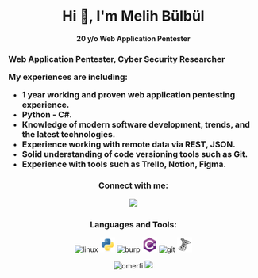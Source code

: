 <h1 align="center">Hi 👋, I'm Melih Bülbül</h1>
<h4 align="center" >20 y/o Web Application Pentester </h2>

<h3 >Web Application Pentester, Cyber Security Researcher

My experiences are including:
- 1 year working and proven web application pentesting experience.
- Python - C#.
- Knowledge of modern software development, trends, and the latest technologies.
- Experience working with remote data via REST, JSON.
- Solid understanding of code versioning tools such as Git.
- Experience with tools such as Trello, Notion, Figma. </h3>

<h3 align="center">Connect with me:</h2>
<p align="center">
  <a href="https://linkedin.com/in/mlhblbl"><img src="https://img.shields.io/badge/linkedin-0077B5.svg?style=for-the-badge&logo=linkedin&logoColor=white"/></a>
</p>

<h3 align="center">Languages and Tools:</h2>
<p align="center">
  
<img src="https://www.vectorlogo.zone/logos/linux/linux-icon.svg" alt="linux" width="30" height="30"/>
<img src="https://raw.githubusercontent.com/devicons/devicon/master/icons/python/python-original.svg" alt="python" width="30" height="30"/>
<img src="https://portswigger.net/content/images/logos/favicon.ico" alt="burp" width="30" height="30"/>
<img src="https://raw.githubusercontent.com/devicons/devicon/master/icons/csharp/csharp-original.svg" alt="csharp" width="30" height="30"/> 
<img src="https://www.vectorlogo.zone/logos/git-scm/git-scm-icon.svg" alt="git" width="30" height="30"/>
<img src="https://raw.githubusercontent.com/devicons/devicon/master/icons/microsoftsqlserver/microsoftsqlserver-plain.svg" alt="mssql" width="30" height="30"/>

</p>

<p align="center">
 
<img src="https://github-readme-stats.vercel.app/api/top-langs/?username=mlhblbl&layout=compact&hide=html&theme=radical" alt="omerfi"/>
<img height="170em" src="https://github-readme-stats.vercel.app/api?username=mlhblbl&include_all_commits=true&count_private=true&show_icons=true&theme=radical"/>


</p>
